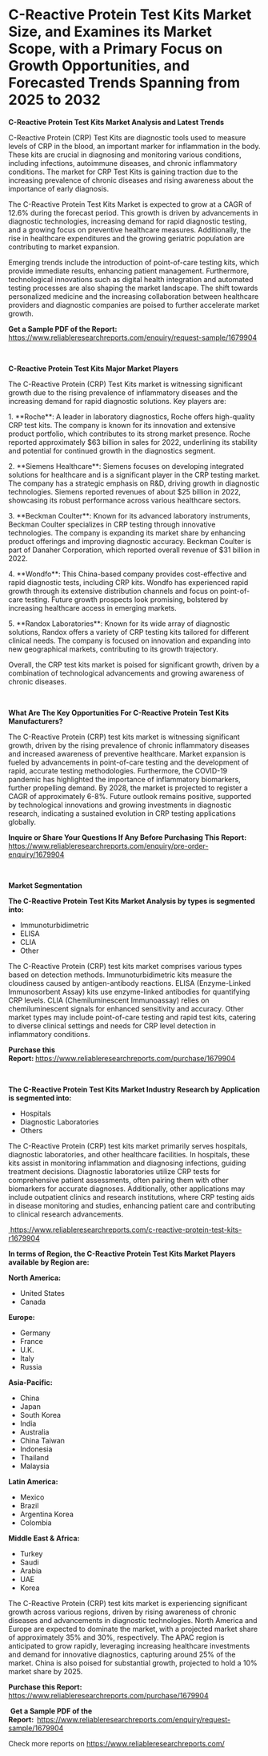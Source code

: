 <p><h1>C-Reactive Protein Test Kits Market Size, and Examines its Market Scope, with a Primary Focus on Growth Opportunities, and Forecasted Trends Spanning from 2025 to 2032</h1></p><p><strong>C-Reactive Protein Test Kits Market Analysis and Latest Trends</strong></p>
<p><p>C-Reactive Protein (CRP) Test Kits are diagnostic tools used to measure levels of CRP in the blood, an important marker for inflammation in the body. These kits are crucial in diagnosing and monitoring various conditions, including infections, autoimmune diseases, and chronic inflammatory conditions. The market for CRP Test Kits is gaining traction due to the increasing prevalence of chronic diseases and rising awareness about the importance of early diagnosis.</p><p>The C-Reactive Protein Test Kits Market is expected to grow at a CAGR of 12.6% during the forecast period. This growth is driven by advancements in diagnostic technologies, increasing demand for rapid diagnostic testing, and a growing focus on preventive healthcare measures. Additionally, the rise in healthcare expenditures and the growing geriatric population are contributing to market expansion. </p><p>Emerging trends include the introduction of point-of-care testing kits, which provide immediate results, enhancing patient management. Furthermore, technological innovations such as digital health integration and automated testing processes are also shaping the market landscape. The shift towards personalized medicine and the increasing collaboration between healthcare providers and diagnostic companies are poised to further accelerate market growth.</p></p>
<p><strong>Get a Sample PDF of the Report:&nbsp;</strong> <a href="https://www.reliableresearchreports.com/enquiry/request-sample/1679904?utm_campaign=3554&utm_medium=2&utm_source=Github&utm_content=ia&utm_term=25032025&utm_id=c-reactive-protein-test-kits">https://www.reliableresearchreports.com/enquiry/request-sample/1679904</a></p>
<p>&nbsp;</p>
<p><strong>C-Reactive Protein Test Kits Major Market Players</strong></p>
<p><p>The C-Reactive Protein (CRP) Test Kits market is witnessing significant growth due to the rising prevalence of inflammatory diseases and the increasing demand for rapid diagnostic solutions. Key players are:</p><p>1. **Roche**: A leader in laboratory diagnostics, Roche offers high-quality CRP test kits. The company is known for its innovation and extensive product portfolio, which contributes to its strong market presence. Roche reported approximately $63 billion in sales for 2022, underlining its stability and potential for continued growth in the diagnostics segment.</p><p>2. **Siemens Healthcare**: Siemens focuses on developing integrated solutions for healthcare and is a significant player in the CRP testing market. The company has a strategic emphasis on R&D, driving growth in diagnostic technologies. Siemens reported revenues of about $25 billion in 2022, showcasing its robust performance across various healthcare sectors.</p><p>3. **Beckman Coulter**: Known for its advanced laboratory instruments, Beckman Coulter specializes in CRP testing through innovative technologies. The company is expanding its market share by enhancing product offerings and improving diagnostic accuracy. Beckman Coulter is part of Danaher Corporation, which reported overall revenue of $31 billion in 2022.</p><p>4. **Wondfo**: This China-based company provides cost-effective and rapid diagnostic tests, including CRP kits. Wondfo has experienced rapid growth through its extensive distribution channels and focus on point-of-care testing. Future growth prospects look promising, bolstered by increasing healthcare access in emerging markets.</p><p>5. **Randox Laboratories**: Known for its wide array of diagnostic solutions, Randox offers a variety of CRP testing kits tailored for different clinical needs. The company is focused on innovation and expanding into new geographical markets, contributing to its growth trajectory.</p><p>Overall, the CRP test kits market is poised for significant growth, driven by a combination of technological advancements and growing awareness of chronic diseases.</p></p>
<p>&nbsp;</p>
<p><strong>What Are The Key Opportunities For C-Reactive Protein Test Kits Manufacturers?</strong></p>
<p><p>The C-Reactive Protein (CRP) test kits market is witnessing significant growth, driven by the rising prevalence of chronic inflammatory diseases and increased awareness of preventive healthcare. Market expansion is fueled by advancements in point-of-care testing and the development of rapid, accurate testing methodologies. Furthermore, the COVID-19 pandemic has highlighted the importance of inflammatory biomarkers, further propelling demand. By 2028, the market is projected to register a CAGR of approximately 6-8%. Future outlook remains positive, supported by technological innovations and growing investments in diagnostic research, indicating a sustained evolution in CRP testing applications globally.</p></p>
<p><strong>Inquire or Share Your Questions If Any Before Purchasing This Report:</strong> <a href="https://www.reliableresearchreports.com/enquiry/pre-order-enquiry/1679904?utm_campaign=3554&utm_medium=2&utm_source=Github&utm_content=ia&utm_term=25032025&utm_id=c-reactive-protein-test-kits">https://www.reliableresearchreports.com/enquiry/pre-order-enquiry/1679904</a></p>
<p>&nbsp;</p>
<p><strong>Market Segmentation</strong></p>
<p><strong>The C-Reactive Protein Test Kits Market Analysis by types is segmented into:</strong></p>
<p><ul><li>Immunoturbidimetric</li><li>ELISA</li><li>CLIA</li><li>Other</li></ul></p>
<p><p>The C-Reactive Protein (CRP) test kits market comprises various types based on detection methods. Immunoturbidimetric kits measure the cloudiness caused by antigen-antibody reactions. ELISA (Enzyme-Linked Immunosorbent Assay) kits use enzyme-linked antibodies for quantifying CRP levels. CLIA (Chemiluminescent Immunoassay) relies on chemiluminescent signals for enhanced sensitivity and accuracy. Other market types may include point-of-care testing and rapid test kits, catering to diverse clinical settings and needs for CRP level detection in inflammatory conditions.</p></p>
<p><strong>Purchase this Report:&nbsp;</strong><a href="https://www.reliableresearchreports.com/purchase/1679904?utm_campaign=3554&utm_medium=2&utm_source=Github&utm_content=ia&utm_term=25032025&utm_id=c-reactive-protein-test-kits">https://www.reliableresearchreports.com/purchase/1679904</a></p>
<p>&nbsp;</p>
<p><strong>The C-Reactive Protein Test Kits Market Industry Research by Application is segmented into:</strong></p>
<p><ul><li>Hospitals</li><li>Diagnostic Laboratories</li><li>Others</li></ul></p>
<p><p>The C-Reactive Protein (CRP) test kits market primarily serves hospitals, diagnostic laboratories, and other healthcare facilities. In hospitals, these kits assist in monitoring inflammation and diagnosing infections, guiding treatment decisions. Diagnostic laboratories utilize CRP tests for comprehensive patient assessments, often pairing them with other biomarkers for accurate diagnoses. Additionally, other applications may include outpatient clinics and research institutions, where CRP testing aids in disease monitoring and studies, enhancing patient care and contributing to clinical research advancements.</p></p>
<p><a href="https://www.reliableresearchreports.com/c-reactive-protein-test-kits-r1679904?utm_campaign=3554&utm_medium=2&utm_source=Github&utm_content=ia&utm_term=25032025&utm_id=c-reactive-protein-test-kits">&nbsp;https://www.reliableresearchreports.com/c-reactive-protein-test-kits-r1679904</a></p>
<p><strong>In terms of Region, the C-Reactive Protein Test Kits Market Players available by Region are:</strong></p>
<p>
    <p> <strong> North America: </strong>
        <ul>
            <li>United States</li>
            <li>Canada</li>
        </ul>
        </p> 
    <p> <strong> Europe: </strong>
        <ul>
            <li>Germany</li>
            <li>France</li>
            <li>U.K.</li>
            <li>Italy</li>
            <li>Russia</li>
        </ul>
        </p> 
    <p> <strong> Asia-Pacific: </strong>
        <ul>
            <li>China</li>
            <li>Japan</li>
            <li>South Korea</li>
            <li>India</li>
            <li>Australia</li>
            <li>China Taiwan</li>
            <li>Indonesia</li>
            <li>Thailand</li>
            <li>Malaysia</li>
        </ul>
        </p> 
    <p> <strong> Latin America: </strong>
        <ul>
            <li>Mexico</li>
            <li>Brazil</li>
            <li>Argentina Korea</li>
            <li>Colombia</li>
        </ul>
        </p> 
    <p> <strong> Middle East & Africa: </strong>
        <ul>
            <li>Turkey</li>
            <li>Saudi</li>
            <li>Arabia</li>
            <li>UAE</li>
            <li>Korea</li>
        </ul>
    </p>
    </p>
<p><p>The C-Reactive Protein (CRP) test kits market is experiencing significant growth across various regions, driven by rising awareness of chronic diseases and advancements in diagnostic technologies. North America and Europe are expected to dominate the market, with a projected market share of approximately 35% and 30%, respectively. The APAC region is anticipated to grow rapidly, leveraging increasing healthcare investments and demand for innovative diagnostics, capturing around 25% of the market. China is also poised for substantial growth, projected to hold a 10% market share by 2025.</p></p>
<p><strong>Purchase this Report: </strong><a href="https://www.reliableresearchreports.com/purchase/1679904?utm_campaign=3554&utm_medium=2&utm_source=Github&utm_content=ia&utm_term=25032025&utm_id=c-reactive-protein-test-kits">https://www.reliableresearchreports.com/purchase/1679904</a></p>
<p>&nbsp;<strong>Get a Sample PDF of the Report:&nbsp;&nbsp;</strong><a href="https://www.reliableresearchreports.com/enquiry/request-sample/1679904?utm_campaign=3554&utm_medium=2&utm_source=Github&utm_content=ia&utm_term=25032025&utm_id=c-reactive-protein-test-kits">https://www.reliableresearchreports.com/enquiry/request-sample/1679904</a></p>
<p><strong></strong></p>
<p>Check more reports on <a href="https://www.reliableresearchreports.com/?utm_campaign=3554&utm_medium=2&utm_source=Github&utm_content=ia&utm_term=25032025&utm_id=c-reactive-protein-test-kits">https://www.reliableresearchreports.com/</a></p>